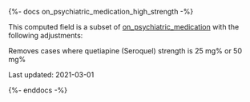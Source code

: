 {%- docs on_psychiatric_medication_high_strength -%}

This computed field is a subset of [on_psychiatric_medication](https://data-docs.cityblock.com/dbt#!/model/model.cityblockdbt.cf_on_psychiatric_medication) with the following adjustments:

Removes cases where quetiapine (Seroquel) strength is 25 mg% or 50 mg%

Last updated: 2021-03-01

{%- enddocs -%}
